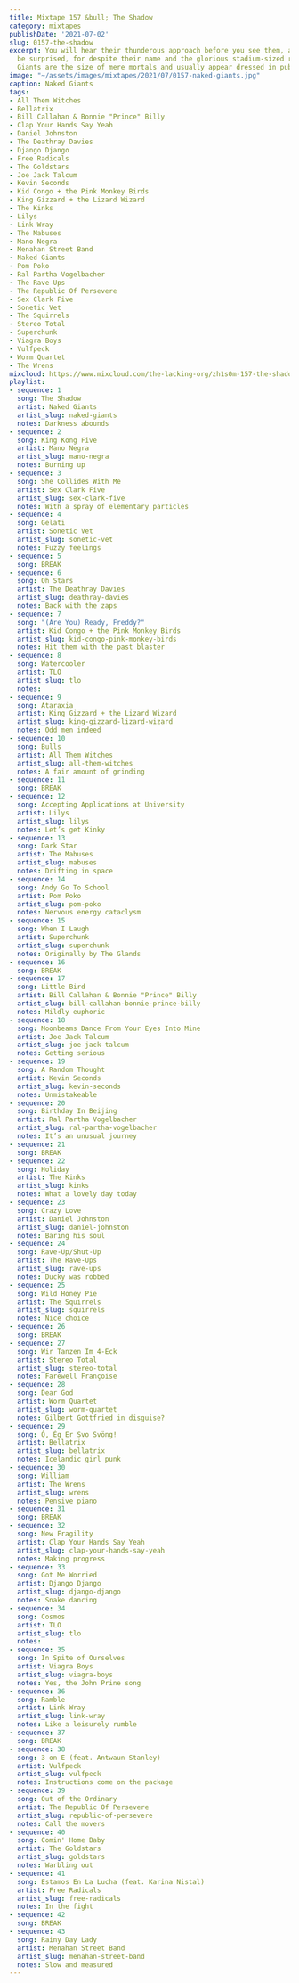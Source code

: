 ```yaml
---
title: Mixtape 157 &bull; The Shadow
category: mixtapes
publishDate: '2021-07-02'
slug: 0157-the-shadow
excerpt: You will hear their thunderous approach before you see them, and you will
  be surprised, for despite their name and the glorious stadium-sized riffing, Naked
  Giants are the size of mere mortals and usually appear dressed in public.
image: "~/assets/images/mixtapes/2021/07/0157-naked-giants.jpg"
caption: Naked Giants
tags:
- All Them Witches
- Bellatrix
- Bill Callahan & Bonnie "Prince" Billy
- Clap Your Hands Say Yeah
- Daniel Johnston
- The Deathray Davies
- Django Django
- Free Radicals
- The Goldstars
- Joe Jack Talcum
- Kevin Seconds
- Kid Congo + the Pink Monkey Birds
- King Gizzard + the Lizard Wizard
- The Kinks
- Lilys
- Link Wray
- The Mabuses
- Mano Negra
- Menahan Street Band
- Naked Giants
- Pom Poko
- Ral Partha Vogelbacher
- The Rave-Ups
- The Republic Of Persevere
- Sex Clark Five
- Sonetic Vet
- The Squirrels
- Stereo Total
- Superchunk
- Viagra Boys
- Vulfpeck
- Worm Quartet
- The Wrens
mixcloud: https://www.mixcloud.com/the-lacking-org/zh1s0m-157-the-shadow/
playlist:
- sequence: 1
  song: The Shadow
  artist: Naked Giants
  artist_slug: naked-giants
  notes: Darkness abounds
- sequence: 2
  song: King Kong Five
  artist: Mano Negra
  artist_slug: mano-negra
  notes: Burning up
- sequence: 3
  song: She Collides With Me
  artist: Sex Clark Five
  artist_slug: sex-clark-five
  notes: With a spray of elementary particles
- sequence: 4
  song: Gelati
  artist: Sonetic Vet
  artist_slug: sonetic-vet
  notes: Fuzzy feelings
- sequence: 5
  song: BREAK
- sequence: 6
  song: Oh Stars
  artist: The Deathray Davies
  artist_slug: deathray-davies
  notes: Back with the zaps
- sequence: 7
  song: "(Are You) Ready, Freddy?"
  artist: Kid Congo + the Pink Monkey Birds
  artist_slug: kid-congo-pink-monkey-birds
  notes: Hit them with the past blaster
- sequence: 8
  song: Watercooler
  artist: TLO
  artist_slug: tlo
  notes:
- sequence: 9
  song: Ataraxia
  artist: King Gizzard + the Lizard Wizard
  artist_slug: king-gizzard-lizard-wizard
  notes: Odd men indeed
- sequence: 10
  song: Bulls
  artist: All Them Witches
  artist_slug: all-them-witches
  notes: A fair amount of grinding
- sequence: 11
  song: BREAK
- sequence: 12
  song: Accepting Applications at University
  artist: Lilys
  artist_slug: lilys
  notes: Let’s get Kinky
- sequence: 13
  song: Dark Star
  artist: The Mabuses
  artist_slug: mabuses
  notes: Drifting in space
- sequence: 14
  song: Andy Go To School
  artist: Pom Poko
  artist_slug: pom-poko
  notes: Nervous energy cataclysm
- sequence: 15
  song: When I Laugh
  artist: Superchunk
  artist_slug: superchunk
  notes: Originally by The Glands
- sequence: 16
  song: BREAK
- sequence: 17
  song: Little Bird
  artist: Bill Callahan & Bonnie "Prince" Billy
  artist_slug: bill-callahan-bonnie-prince-billy
  notes: Mildly euphoric
- sequence: 18
  song: Moonbeams Dance From Your Eyes Into Mine
  artist: Joe Jack Talcum
  artist_slug: joe-jack-talcum
  notes: Getting serious
- sequence: 19
  song: A Random Thought
  artist: Kevin Seconds
  artist_slug: kevin-seconds
  notes: Unmistakeable
- sequence: 20
  song: Birthday In Beijing
  artist: Ral Partha Vogelbacher
  artist_slug: ral-partha-vogelbacher
  notes: It’s an unusual journey
- sequence: 21
  song: BREAK
- sequence: 22
  song: Holiday
  artist: The Kinks
  artist_slug: kinks
  notes: What a lovely day today
- sequence: 23
  song: Crazy Love
  artist: Daniel Johnston
  artist_slug: daniel-johnston
  notes: Baring his soul
- sequence: 24
  song: Rave-Up/Shut-Up
  artist: The Rave-Ups
  artist_slug: rave-ups
  notes: Ducky was robbed
- sequence: 25
  song: Wild Honey Pie
  artist: The Squirrels
  artist_slug: squirrels
  notes: Nice choice
- sequence: 26
  song: BREAK
- sequence: 27
  song: Wir Tanzen Im 4-Eck
  artist: Stereo Total
  artist_slug: stereo-total
  notes: Farewell Françoise
- sequence: 28
  song: Dear God
  artist: Worm Quartet
  artist_slug: worm-quartet
  notes: Gilbert Gottfried in disguise?
- sequence: 29
  song: Ó, Ég Er Svo Svöng!
  artist: Bellatrix
  artist_slug: bellatrix
  notes: Icelandic girl punk
- sequence: 30
  song: William
  artist: The Wrens
  artist_slug: wrens
  notes: Pensive piano
- sequence: 31
  song: BREAK
- sequence: 32
  song: New Fragility
  artist: Clap Your Hands Say Yeah
  artist_slug: clap-your-hands-say-yeah
  notes: Making progress
- sequence: 33
  song: Got Me Worried
  artist: Django Django
  artist_slug: django-django
  notes: Snake dancing
- sequence: 34
  song: Cosmos
  artist: TLO
  artist_slug: tlo
  notes:
- sequence: 35
  song: In Spite of Ourselves
  artist: Viagra Boys
  artist_slug: viagra-boys
  notes: Yes, the John Prine song
- sequence: 36
  song: Ramble
  artist: Link Wray
  artist_slug: link-wray
  notes: Like a leisurely rumble
- sequence: 37
  song: BREAK
- sequence: 38
  song: 3 on E (feat. Antwaun Stanley)
  artist: Vulfpeck
  artist_slug: vulfpeck
  notes: Instructions come on the package
- sequence: 39
  song: Out of the Ordinary
  artist: The Republic Of Persevere
  artist_slug: republic-of-persevere
  notes: Call the movers
- sequence: 40
  song: Comin' Home Baby
  artist: The Goldstars
  artist_slug: goldstars
  notes: Warbling out
- sequence: 41
  song: Estamos En La Lucha (feat. Karina Nistal)
  artist: Free Radicals
  artist_slug: free-radicals
  notes: In the fight
- sequence: 42
  song: BREAK
- sequence: 43
  song: Rainy Day Lady
  artist: Menahan Street Band
  artist_slug: menahan-street-band
  notes: Slow and measured
---
```


